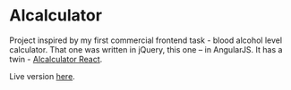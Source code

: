 # Alcalculator
Project inspired by my first commercial frontend task - blood alcohol level calculator. 
That one was written in jQuery, this one &ndash; in AngularJS. 
It has a twin - [Alcalculator React](https://github.com/fervero/alcalculator-react).

Live version [here](https://fervero.github.io/alcalculator/).
